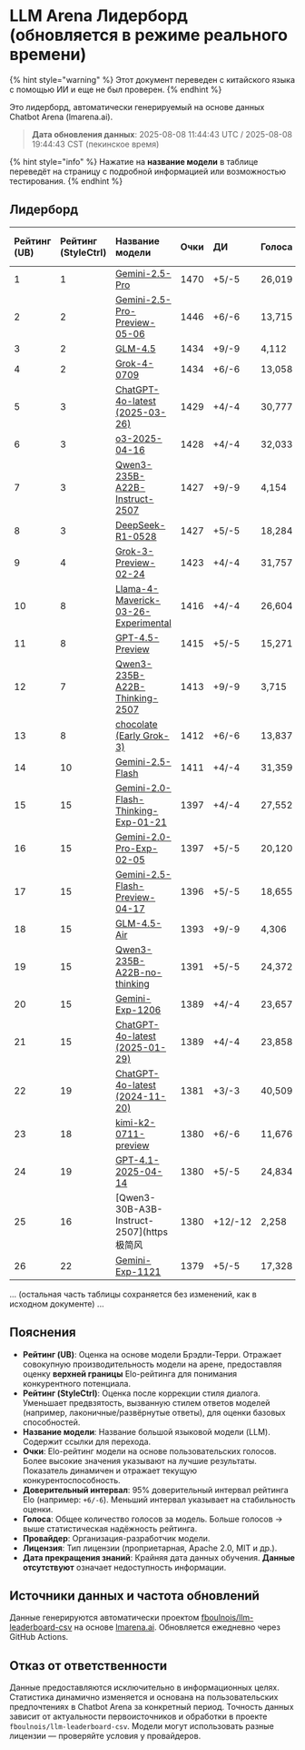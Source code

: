 # LLM Arena Лидерборд (обновляется в режиме реального времени)


{% hint style="warning" %}
Этот документ переведен с китайского языка с помощью ИИ и еще не был проверен.
{% endhint %}




Это лидерборд, автоматически генерируемый на основе данных Chatbot Arena (lmarena.ai).

> **Дата обновления данных**: 2025-08-08 11:44:43 UTC / 2025-08-08 19:44:43 CST (пекинское время)

{% hint style="info" %}
Нажатие на **название модели** в таблице переведёт на страницу с подробной информацией или возможностью тестирования.
{% endhint %}

## Лидерборд

| Рейтинг (UB) | Рейтинг (StyleCtrl) | Название модели                                                                                                                             | Очки | ДИ       | Голоса    | Провайдер             | Лицензия               | Дата прекращения знаний |
|:---|:---|:---|:---|:---|:---|:---|:---|:---|
|        1 |               1 | [Gemini-2.5-Pro](http://aistudio.google.com/app/prompts/new_chat?model=gemini-2.5-pro)                                          | 1470 | +5/-5   | 26,019  | Google                 | Proprietary             | nan      |
|        2 |               2 | [Gemini-2.5-Pro-Preview-05-06](http://aistudio.google.com/app/prompts/new_chat?model=gemini-2.5-pro-preview-05-06)              | 1446 | +6/-6   | 13,715  | Google                 | Proprietary             | nan      |
|        3 |               2 | [GLM-4.5](https://z.ai/blog/glm-4.5)                                                                                            | 1434 | +9/-9   | 4,112   | Z.ai                   | MIT                     | nan      |
|        4 |               2 | [Grok-4-0709](https://docs.x.ai/docs/models/grok-4-0709)                                                                        | 1434 | +6/-6   | 13,058  | xAI                    | Proprietary             | nan      |
|        5 |               3 | [ChatGPT-4o-latest (2025-03-26)](https://x.com/OpenAI/status/1905331956856050135)                                               | 1429 | +4/-4   | 30,777  | OpenAI                 | Proprietary             | nan      |
|        6 |               3 | [o3-2025-04-16](https://openai.com/index/introducing-o3-and-o4-mini/)                                                           | 1428 | +4/-4   | 32,033  | OpenAI                 | Proprietary             | nan      |
|        7 |               3 | [Qwen3-235B-A22B-Instruct-2507](https://huggingface.co/Qwen/Qwen3-235B-A22B-Instruct-2507)                                      | 1427 | +9/-9   | 4,154   | Alibaba                | Apache 2.0              | nan      |
|        8 |               3 | [DeepSeek-R1-0528](https://api-docs.deepseek.com/news/news250528)                                                               | 1427 | +5/-5   | 18,284  | DeepSeek               | MIT                     | nan      |
|        9 |               4 | [Grok-3-Preview-02-24](https://x.ai/blog/grok-3)                                                                                | 1423 | +4/-4   | 31,757  | xAI                    | Proprietary             | nan      |
|       10 |               8 | [Llama-4-Maverick-03-26-Experimental](https://ai.meta.com/blog/llama-4-multimodal-intelligence/)                                | 1416 | +4/-4   | 26,604  | Meta                   | nan                     | nan      |
|       11 |               8 | [GPT-4.5-Preview](https://openai.com/index/introducing-gpt-4-5/)                                                                | 1415 | +5/-5   | 15,271  | OpenAI                 | Proprietary             | nan      |
|       12 |               7 | [Qwen3-235B-A22B-Thinking-2507](https://huggingface.co/Qwen/Qwen3-235B-A22B-Thinking-2507)                                      | 1413 | +9/-9   | 3,715   | Alibaba                | Apache 2.0              | nan      |
|       13 |               8 | [chocolate (Early Grok-3)](https://x.com/lmarena_ai/status/1891706264800936307)                                                 | 1412 | +6/-6   | 13,837  | xAI                    | Proprietary             | nan      |
|       14 |              10 | [Gemini-2.5-Flash](http://aistudio.google.com/app/prompts/new_chat?model=gemini-2.5-flash)                                      | 1411 | +4/-4   | 31,359  | Google                 | Proprietary             | nan      |
|       15 |              15 | [Gemini-2.0-Flash-Thinking-Exp-01-21](https://aistudio.google.com/prompts/new_chat?model=gemini-2.0-flash-thinking-exp-01-21)   | 1397 | +4/-4   | 27,552  | Google                 | Proprietary             | nan      |
|       16 |              15 | [Gemini-2.0-Pro-Exp-02-05](https://aistudio.google.com/prompts/new_chat?model=gemini-2.0-pro-exp-02-05)                         | 1397 | +5/-5   | 20,120  | Google                 | Proprietary             | nan      |
|       17 |              15 | [Gemini-2.5-Flash-Preview-04-17](http://aistudio.google.com/app/prompts/new_chat?model=gemini-2.5-flash-preview-04-17)          | 1396 | +5/-5   | 18,655  | Google                 | Proprietary             | nan      |
|       18 |              15 | [GLM-4.5-Air](https://z.ai/blog/glm-4.5)                                                                                        | 1393 | +9/-9   | 4,306   | Z.ai                   | MIT                     | nan      |
|       19 |              15 | [Qwen3-235B-A22B-no-thinking](https://qwenlm.github.io/blog/qwen3/)                                                             | 1391 | +5/-5   | 24,372  | Alibaba                | Apache 2.0              | nan      |
|       20 |              15 | [Gemini-Exp-1206](https://aistudio.google.com/app/prompts/new_chat?model=gemini-exp-1206)                                       | 1389 | +4/-4   | 23,657  | Google                 | Proprietary             | nan      |
|       21 |              15 | [ChatGPT-4o-latest (2025-01-29)](https://help.openai.com/en/articles/9624314-model-release-notes)                               | 1389 | +4/-4   | 23,858  | OpenAI                 | Proprietary             | nan      |
|       22 |              19 | [ChatGPT-4o-latest (2024-11-20)](https://help.openai.com/en/articles/9624314-model-release-notes)                               | 1381 | +3/-3   | 40,509  | OpenAI                 | Proprietary             | nan      |
|       23 |              18 | [kimi-k2-0711-preview](https://moonshotai.github.io/Kimi-K2/)                                                                   | 1380 | +6/-6   | 11,676  | Moonshot               | Modified MIT            | nan      |
|       24 |              19 | [GPT-4.1-2025-04-14](https://openai.com/index/gpt-4-1/)                                                                         | 1380 | +5/-5   | 24,834  | OpenAI                 | Proprietary             | nan      |
|       25 |              16 | [Qwen3-30B-A3B-Instruct-2507](https极简风                                                        | 1380 | +12/-12 | 2,258   | Alibaba                | Apache 2.0              | nan      |
|       26 |              22 | [Gemini-Exp-1121](https://aistudio.google.com/app/promptls/new_chat?instructions=lmsys-1121&model=gemini-exp-1121)               | 1379 | +5/-5   | 17,328  | Google                 | Proprietary             | nan      |
... (остальная часть таблицы сохраняется без изменений, как в исходном документе) ...

## Пояснения

- **Рейтинг (UB)**: Оценка на основе модели Брэдли-Терри. Отражает совокупную производительность модели на арене, предоставляя оценку **верхней границы** Elo-рейтинга для понимания конкурентного потенциала.
- **Рейтинг (StyleCtrl)**: Оценка после коррекции стиля диалога. Уменьшает предвзятость, вызванную стилем ответов моделей (например, лаконичные/развёрнутые ответы), для оценки базовых способностей.
- **Название модели**: Название большой языковой модели (LLM). Содержит ссылки для перехода.
- **Очки**: Elo-рейтинг модели на основе пользовательских голосов. Более высокие значения указывают на лучшие результаты. Показатель динамичен и отражает текущую конкурентоспособность.
- **Доверительный интервал**: 95% доверительный интервал рейтинга Elo (например: `+6/-6`). Меньший интервал указывает на стабильность оценки.
- **Голоса**: Общее количество голосов за модель. Больше голосов → выше статистическая надёжность рейтинга.
- **Провайдер**: Организация-разработчик модели.
- **Лицензия**: Тип лицензии (проприетарная, Apache 2.0, MIT и др.).
- **Дата прекращения знаний**: Крайняя дата данных обучения. **Данные отсутствуют** означает недоступность информации.

## Источники данных и частота обновлений

Данные генерируются автоматически проектом [fboulnois/llm-leaderboard-csv](https://github.com/fboulnois/llm-leaderboard-csv) на основе [lmarena.ai](https://lmarena.ai/). Обновляется ежедневно через GitHub Actions.

## Отказ от ответственности

Данные предоставляются исключительно в информационных целях. Статистика динамично изменяется и основана на пользовательских предпочтениях в Chatbot Arena за конкретный период. Точность данных зависит от актуальности первоисточников и обработки в проекте `fboulnois/llm-leaderboard-csv`. Модели могут использовать разные лицензии — проверяйте условия у провайдеров.